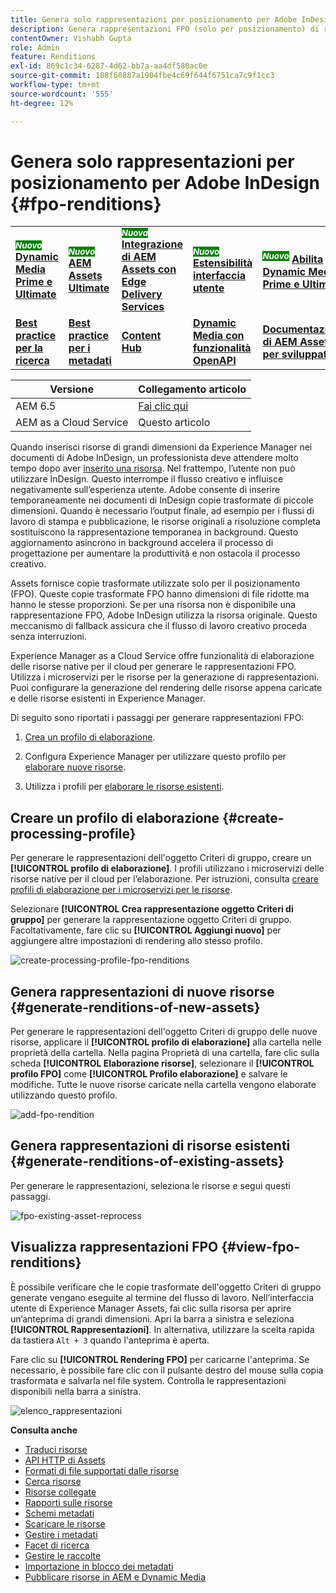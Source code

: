 ```yaml
---
title: Genera solo rappresentazioni per posizionamento per Adobe InDesign
description: Genera rappresentazioni FPO (solo per posizionamento) di risorse nuove ed esistenti tramite il flusso di lavoro di Experience Manager Assets e ImageMagick.
contentOwner: Vishabh Gupta
role: Admin
feature: Renditions
exl-id: 869c1c34-6287-4d62-bb7a-aa4df580ac0e
source-git-commit: 188f60887a1904fbe4c69f644f6751ca7c9f1cc3
workflow-type: tm+mt
source-wordcount: '555'
ht-degree: 12%

---
```


# Genera solo rappresentazioni per posizionamento per Adobe InDesign {#fpo-renditions}

<table>
    <tr>
        <td>
            <sup style= "background-color:#008000; color:#FFFFFF; font-weight:bold"><i>Nuovo</i></sup> <a href="/help/assets/dynamic-media/dm-prime-ultimate.md"><b>Dynamic Media Prime e Ultimate</b></a>
        </td>
        <td>
            <sup style= "background-color:#008000; color:#FFFFFF; font-weight:bold"><i>Nuovo</i></sup> <a href="/help/assets/assets-ultimate-overview.md"><b>AEM Assets Ultimate</b></a>
        </td>
        <td>
            <sup style= "background-color:#008000; color:#FFFFFF; font-weight:bold"><i>Nuova</i></sup> <a href="/help/assets/integrate-aem-assets-edge-delivery-services.md"><b>Integrazione di AEM Assets con Edge Delivery Services</b></a>
        </td>
        <td>
            <sup style= "background-color:#008000; color:#FFFFFF; font-weight:bold"><i>Nuovo</i></sup> <a href="/help/assets/aem-assets-view-ui-extensibility.md"><b>Estensibilità interfaccia utente</b></a>
        </td>
          <td>
            <sup style= "background-color:#008000; color:#FFFFFF; font-weight:bold"><i>Nuovo</i></sup> <a href="/help/assets/dynamic-media/enable-dynamic-media-prime-and-ultimate.md"><b>Abilita Dynamic Media Prime e Ultimate</b></a>
        </td>
    </tr>
    <tr>
        <td>
            <a href="/help/assets/search-best-practices.md"><b>Best practice per la ricerca</b></a>
        </td>
        <td>
            <a href="/help/assets/metadata-best-practices.md"><b>Best practice per i metadati</b></a>
        </td>
        <td>
            <a href="/help/assets/product-overview.md"><b>Content Hub</b></a>
        </td>
        <td>
            <a href="/help/assets/dynamic-media-open-apis-overview.md"><b>Dynamic Media con funzionalità OpenAPI</b></a>
        </td>
        <td>
            <a href="https://developer.adobe.com/experience-cloud/experience-manager-apis/"><b>Documentazione di AEM Assets per sviluppatori</b></a>
        </td>
    </tr>
</table>

| Versione | Collegamento articolo |
| -------- | ---------------------------- |
| AEM 6.5 | [Fai clic qui](https://experienceleague.adobe.com/it/docs/experience-manager-65/content/assets/administer/configure-fpo-renditions) |
| AEM as a Cloud Service | Questo articolo |

Quando inserisci risorse di grandi dimensioni da Experience Manager nei documenti di Adobe InDesign, un professionista deve attendere molto tempo dopo aver [inserito una risorsa](https://helpx.adobe.com/it/indesign/using/placing-graphics.html). Nel frattempo, l’utente non può utilizzare InDesign. Questo interrompe il flusso creativo e influisce negativamente sull’esperienza utente. Adobe consente di inserire temporaneamente nei documenti di InDesign copie trasformate di piccole dimensioni. Quando è necessario l’output finale, ad esempio per i flussi di lavoro di stampa e pubblicazione, le risorse originali a risoluzione completa sostituiscono la rappresentazione temporanea in background. Questo aggiornamento asincrono in background accelera il processo di progettazione per aumentare la produttività e non ostacola il processo creativo.

Assets fornisce copie trasformate utilizzate solo per il posizionamento (FPO). Queste copie trasformate FPO hanno dimensioni di file ridotte ma hanno le stesse proporzioni. Se per una risorsa non è disponibile una rappresentazione FPO, Adobe InDesign utilizza la risorsa originale. Questo meccanismo di fallback assicura che il flusso di lavoro creativo proceda senza interruzioni.

Experience Manager as a Cloud Service offre funzionalità di elaborazione delle risorse native per il cloud per generare le rappresentazioni FPO. Utilizza i microservizi per le risorse per la generazione di rappresentazioni. Puoi configurare la generazione del rendering delle risorse appena caricate e delle risorse esistenti in Experience Manager.

Di seguito sono riportati i passaggi per generare rappresentazioni FPO:

1. [Crea un profilo di elaborazione](#create-processing-profile).

1. Configura Experience Manager per utilizzare questo profilo per [elaborare nuove risorse](#generate-renditions-of-new-assets).
1. Utilizza i profili per [elaborare le risorse esistenti](#generate-renditions-of-existing-assets).

## Creare un profilo di elaborazione {#create-processing-profile}

Per generare le rappresentazioni dell&#39;oggetto Criteri di gruppo, creare un **[!UICONTROL profilo di elaborazione]**. I profili utilizzano i microservizi delle risorse native per il cloud per l’elaborazione. Per istruzioni, consulta [creare profili di elaborazione per i microservizi per le risorse](asset-microservices-configure-and-use.md).

Selezionare **[!UICONTROL Crea rappresentazione oggetto Criteri di gruppo]** per generare la rappresentazione oggetto Criteri di gruppo. Facoltativamente, fare clic su **[!UICONTROL Aggiungi nuovo]** per aggiungere altre impostazioni di rendering allo stesso profilo.

![create-processing-profile-fpo-renditions](assets/create-processing-profile-fpo-renditions.png)

## Genera rappresentazioni di nuove risorse {#generate-renditions-of-new-assets}

Per generare le rappresentazioni dell&#39;oggetto Criteri di gruppo delle nuove risorse, applicare il **[!UICONTROL profilo di elaborazione]** alla cartella nelle proprietà della cartella. Nella pagina Proprietà di una cartella, fare clic sulla scheda **[!UICONTROL Elaborazione risorse]**, selezionare il **[!UICONTROL profilo FPO]** come **[!UICONTROL Profilo elaborazione]** e salvare le modifiche. Tutte le nuove risorse caricate nella cartella vengono elaborate utilizzando questo profilo.

![add-fpo-rendition](assets/add-fpo-rendition.png)


## Genera rappresentazioni di risorse esistenti {#generate-renditions-of-existing-assets}

Per generare le rappresentazioni, seleziona le risorse e segui questi passaggi.

![fpo-existing-asset-reprocess](assets/fpo-existing-asset-reprocess.gif)


## Visualizza rappresentazioni FPO {#view-fpo-renditions}

È possibile verificare che le copie trasformate dell&#39;oggetto Criteri di gruppo generate vengano eseguite al termine del flusso di lavoro. Nell’interfaccia utente di Experience Manager Assets, fai clic sulla risorsa per aprire un’anteprima di grandi dimensioni. Apri la barra a sinistra e seleziona **[!UICONTROL Rappresentazioni]**. In alternativa, utilizzare la scelta rapida da tastiera `Alt + 3` quando l&#39;anteprima è aperta.

Fare clic su **[!UICONTROL Rendering FPO]** per caricarne l&#39;anteprima. Se necessario, è possibile fare clic con il pulsante destro del mouse sulla copia trasformata e salvarla nel file system. Controlla le rappresentazioni disponibili nella barra a sinistra.

![elenco_rappresentazioni](assets/list-renditions.png)

**Consulta anche**

* [Traduci risorse](translate-assets.md)
* [API HTTP di Assets](mac-api-assets.md)
* [Formati di file supportati dalle risorse](file-format-support.md)
* [Cerca risorse](search-assets.md)
* [Risorse collegate](use-assets-across-connected-assets-instances.md)
* [Rapporti sulle risorse](asset-reports.md)
* [Schemi metadati](metadata-schemas.md)
* [Scaricare le risorse](download-assets-from-aem.md)
* [Gestire i metadati](manage-metadata.md)
* [Facet di ricerca](search-facets.md)
* [Gestire le raccolte](manage-collections.md)
* [Importazione in blocco dei metadati](metadata-import-export.md)
* [Pubblicare risorse in AEM e Dynamic Media](/help/assets/publish-assets-to-aem-and-dm.md)